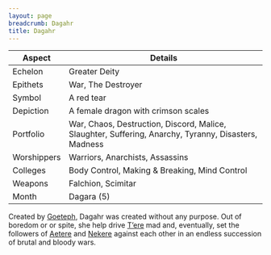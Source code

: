 ```yaml
---
layout: page
breadcrumb: Dagahr
title: Dagahr
---
```


Aspect | Details
--- | ---
Echelon | Greater Deity
Epithets | War, The Destroyer
Symbol | A red tear
Depiction | A female dragon with crimson scales
Portfolio | War, Chaos, Destruction, Discord, Malice, Slaughter, Suffering, Anarchy, Tyranny, Disasters, Madness
Worshippers | Warriors, Anarchists, Assassins
Colleges | Body Control, Making & Breaking, Mind Control
Weapons | Falchion, Scimitar
Month | Dagara (5)

Created by [Goeteph](goeteph), Dagahr was created without any purpose.  Out of boredom or or spite, she help drive [T’ere](tere) mad and, eventually, set the followers of [Aetere](aetere) and [Nekere](nekere) against each other in an endless succession of brutal and bloody wars.
